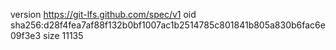 version https://git-lfs.github.com/spec/v1
oid sha256:d28f4fea7af88f132b0bf1007ac1b2514785c801841b805a830b6fac6e09f3e3
size 11135
